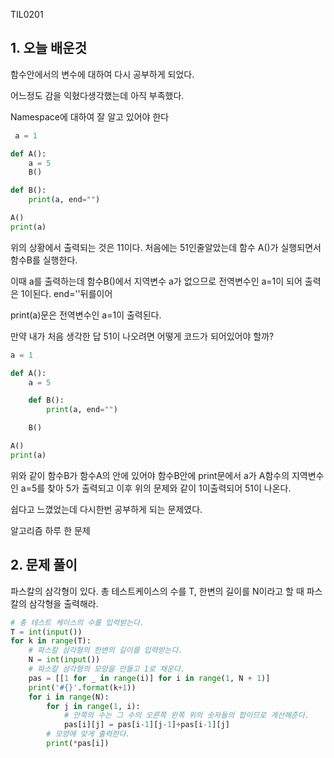 TIL0201

## 1. 오늘 배운것

함수안에서의 변수에 대하여 다시 공부하게 되었다.

어느정도 감을 익혔다생각했는데 아직 부족했다.

Namespace에 대하여 잘 알고 있어야 한다

``````python
 a = 1

def A():
    a = 5
    B()

def B():
    print(a, end="")

A()
print(a) 
``````

위의 상황에서 출력되는 것은 11이다. 처음에는 51인줄알았는데 함수 A()가 실행되면서 함수B를 실행한다.

이때 a를 출력하는데 함수B()에서 지역변수 a가 없으므로 전역변수인 a=1이 되어 출력은 1이된다. end=''뒤를이어

print(a)문은 전역변수인 a=1이 출력된다.

만약 내가 처음 생각한 답 51이 나오려면 어떻게 코드가 되어있어야 할까? 

``````python
a = 1

def A():
    a = 5

    def B():
        print(a, end="")

    B()

A()
print(a)
``````

위와 같이 함수B가 함수A의 안에 있어야 함수B안에 print문에서 a가 A함수의 지역변수인  a=5를 찾아 5가 출력되고 이후 위의 문제와 같이 1이출력되어 51이 나온다.



쉽다고 느꼈었는데 다시한번 공부하게 되는 문제였다.





알고리즘 하루 한 문제

## 2. 문제 풀이

파스칼의 삼각형이 있다. 총 테스트케이스의 수를 T, 한변의 길이를 N이라고 할 때 파스칼의 삼각형을 출력해라.

``````python
# 총 테스트 케이스의 수를 입력받는다.
T = int(input())
for k in range(T):
    # 파스칼 삼각형의 한변의 길이를 입력받는다.
    N = int(input())
    # 파스칼 삼각형의 모양을 만들고 1로 채운다.
    pas = [[1 for _ in range(i)] for i in range(1, N + 1)]
    print('#{}'.format(k+1))
    for i in range(N):
        for j in range(1, i):
            # 안쪽의 수는 그 수의 오른쪽 왼쪽 위의 숫자들의 합이므로 계산해준다.
            pas[i][j] = pas[i-1][j-1]+pas[i-1][j]
        # 모양에 맞게 출력한다.
        print(*pas[i])
``````







